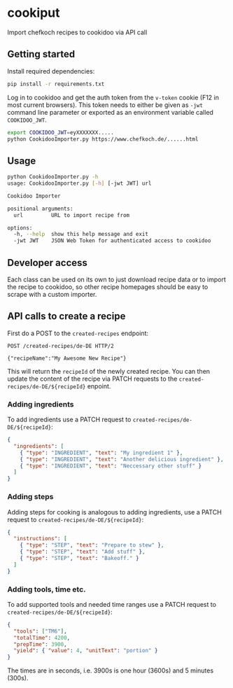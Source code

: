 # cookiput

Import chefkoch recipes to cookidoo via API call

## Getting started

Install required dependencies:

```bash
pip install -r requirements.txt
```

Log in to cookidoo and get the auth token from the `v-token` cookie (F12 in most current browsers). This token needs to either be given as `-jwt` command line parameter or exported as an environment variable called `COOKIDOO_JWT`.

```bash
export COOKIDOO_JWT=eyXXXXXXX.....
python CookidooImporter.py https://www.chefkoch.de/......html
```

## Usage

```bash
python CookidooImporter.py -h
usage: CookidooImporter.py [-h] [-jwt JWT] url

Cookidoo Importer

positional arguments:
  url         URL to import recipe from

options:
  -h, --help  show this help message and exit
  -jwt JWT    JSON Web Token for authenticated access to cookidoo
```

## Developer access

Each class can be used on its own to just download recipe data or to import the recipe to cookidoo, so other recipe homepages should be easy to scrape with a custom importer.

## API calls to create a recipe

First do a POST to the `created-recipes` endpoint:

```
POST /created-recipes/de-DE HTTP/2

{"recipeName":"My Awesome New Recipe"}
```

This will return the `recipeId` of the newly created recipe. You can then update the content of the recipe via PATCH requests to the `created-recipes/de-DE/${recipeId}` enpoint.

### Adding ingredients

To add ingredients use a PATCH request to `created-recipes/de-DE/${recipeId}`:

```json
{
  "ingredients": [
    { "type": "INGREDIENT", "text": "My ingredient 1" },
    { "type": "INGREDIENT", "text": "Another delicious ingredient" },
    { "type": "INGREDIENT", "text": "Neccessary other stuff" }
  ]
}
```

### Adding steps

Adding steps for cooking is analogous to adding ingredients, use a PATCH request to `created-recipes/de-DE/${recipeId}`:

```json
{
  "instructions": [
    { "type": "STEP", "text": "Prepare to stew" },
    { "type": "STEP", "text": "Add stuff" },
    { "type": "STEP", "text": "Bakeoff." }
  ]
}
```

### Adding tools, time etc.

To add supported tools and needed time ranges use a PATCH request to `created-recipes/de-DE/${recipeId}`:

```json
{
  "tools": ["TM6"],
  "totalTime": 4200,
  "prepTime": 3900,
  "yield": { "value": 4, "unitText": "portion" }
}
```

The times are in seconds, i.e. 3900s is one hour (3600s) and 5 minutes (300s).
